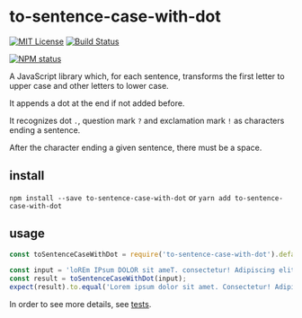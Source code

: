 # to-sentence-case-with-dot

[![MIT License](https://img.shields.io/badge/license-mit-green.svg?style=flat-square)](https://opensource.org/licenses/MIT)
[![Build Status](https://travis-ci.com/oprogramador/to-sentence-case-with-dot.svg?branch=master)](https://travis-ci.com/oprogramador/to-sentence-case-with-dot
)

[![NPM status](https://nodei.co/npm/to-sentence-case-with-dot.png?downloads=true&stars=true)](https://npmjs.org/package/to-sentence-case-with-dot
)

A JavaScript library which, for each sentence, transforms the first letter to upper case and other letters to lower case.

It appends a dot at the end if not added before.

It recognizes dot `.`, question mark `?` and exclamation mark `!` as characters ending a sentence.

After the character ending a given sentence, there must be a space.

## install
`npm install --save to-sentence-case-with-dot`
or
`yarn add to-sentence-case-with-dot`

## usage
```js
const toSentenceCaseWithDot = require('to-sentence-case-with-dot').default;

const input = 'loREm IPsum DOLOR sit ameT. consectetur! Adipiscing elit? sed DO eiusmod tempor incididunt';
const result = toSentenceCaseWithDot(input);
expect(result).to.equal('Lorem ipsum dolor sit amet. Consectetur! Adipiscing elit? Sed do eiusmod tempor incididunt.');
```

In order to see more details, see [tests](https://github.com/oprogramador/to-sentence-case-with-dot/blob/master/src/tests/toSentenceCaseWithDot.js).
